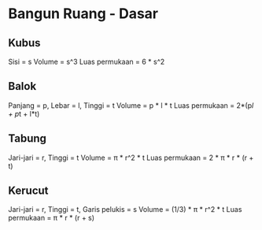 # Bangun Ruang - Dasar
## Kubus
Sisi = s
Volume = s^3
Luas permukaan = 6 * s^2

## Balok
Panjang = p, Lebar = l, Tinggi = t
Volume = p * l * t
Luas permukaan = 2*(p*l + p*t + l*t)

## Tabung
Jari-jari = r, Tinggi = t
Volume = π * r^2 * t
Luas permukaan = 2 * π * r * (r + t)

## Kerucut
Jari-jari = r, Tinggi = t, Garis pelukis = s
Volume = (1/3) * π * r^2 * t
Luas permukaan = π * r * (r + s)
